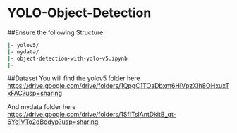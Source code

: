# YOLO-Object-Detection

##Ensure the following Structure:
```bash
|- yolov5/
|- mydata/
|- object-detection-with-yolo-v5.ipynb
|- 
```

##Dataset
You will find the yolov5 folder here  https://drive.google.com/drive/folders/1QpgC1TOaDbxm6HlVpzXIh8OHxuxTxFAC?usp=sharing

And mydata folder here https://drive.google.com/drive/folders/1SfITslAntDkitB_qt-6Yc1VTo2dBodyp?usp=sharing

